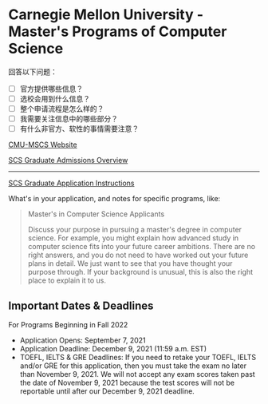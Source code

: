 Carnegie Mellon University - Master's Programs of Computer Science
==================================================================

回答以下问题：

- [ ] 官方提供哪些信息？
- [ ] 选校会用到什么信息？
- [ ] 整个申请流程是怎么样的？
- [ ] 我需要关注信息中的哪些部分？
- [ ] 有什么非官方、软性的事情需要注意？

[CMU-MSCS Website](https://www.cs.cmu.edu/academics/masters/programs)

[SCS Graduate Admissions Overview](https://www.cs.cmu.edu/academics/graduate-admissions)

----

[SCS Graduate Application Instructions](https://www.cs.cmu.edu/academics/application_instructions)

What's in your application, and notes for specific programs, like:

> Master's in Computer Science Applicants 
>
> Discuss your purpose in pursuing a master's degree in computer science. For example, you might explain how advanced study in computer science fits into your future career ambitions. There are no right answers, and you do not need to have worked out your future plans in detail. We just want to see that you have thought your purpose through. If your background is unusual, this is also the right place to explain it to us.


## Important Dates & Deadlines

For Programs Beginning in Fall 2022
 
- Application Opens:	September 7, 2021
- Application Deadline:	December 9, 2021 (11:59 a.m. EST)
- TOEFL, IELTS & GRE Deadlines:	If you need to retake your TOEFL, IELTS and/or GRE for this application, then you must take the exam no later than November 9, 2021. We will not accept any exam scores taken past the date of November 9, 2021 because the test scores will not be reportable until after our December 9, 2021 deadline.